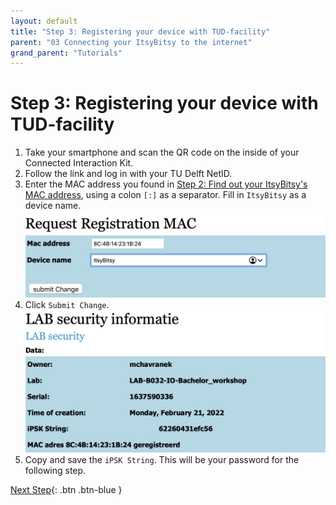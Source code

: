 ```yaml
---
layout: default
title: "Step 3: Registering your device with TUD-facility"
parent: "03 Connecting your ItsyBitsy to the internet"
grand_parent: "Tutorials"
---
```


# Step 3: Registering your device with TUD-facility

1. Take your smartphone and scan the QR code on the inside of your Connected Interaction Kit.
2. Follow the link and log in with your TU Delft NetID.
3. Enter the MAC address you found in [Step 2: Find out your ItsyBitsy's MAC address](/docs/tutorials/03-connect-to-the-internet/step-2.md), using a colon `[:]` as a separator. Fill in  `ItsyBitsy` as a device name.
![Screenshot of the form to input MAC address and device name](assets/tutorial3-enter-mac-address.jpg)
4. Click `Submit Change`.
![Screenshot of the submitted form with iPSK string](assets/tutorial3-ipsk-string.jpg)  
5. Copy and save the `iPSK String`. This will be your password for the following step.

[Next Step](step-4.md){: .btn .btn-blue }